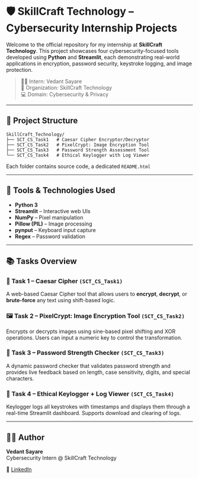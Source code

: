   <h1>🛡️ SkillCraft Technology – Cybersecurity Internship Projects</h1>

  <p>Welcome to the official repository for my internship at <strong>SkillCraft Technology</strong>. This project showcases four cybersecurity-focused tools developed using <strong>Python</strong> and <strong>Streamlit</strong>, each demonstrating real-world applications in encryption, password security, keystroke logging, and image protection.</p>

  <blockquote>
    👨‍💻 Intern: Vedant Sayare<br>
    🏢 Organization: SkillCraft Technology<br>
    💻 Domain: Cybersecurity & Privacy
  </blockquote>

  <hr>

  <h2>📁 Project Structure</h2>
  <pre><code>SkillCraft_Technology/
├── SCT_CS_Task1   # Caesar Cipher Encryptor/Decryptor
├── SCT_CS_Task2   # PixelCrypt: Image Encryption Tool
├── SCT_CS_Task3   # Password Strength Assessment Tool
└── SCT_CS_Task4   # Ethical Keylogger with Log Viewer
</code></pre>
  <p>Each folder contains source code, a dedicated <code>README.html</code></p>

  <hr>

  <h2>🔧 Tools & Technologies Used</h2>
  <ul>
    <li><strong>Python 3</strong></li>
    <li><strong>Streamlit</strong> – Interactive web UIs</li>
    <li><strong>NumPy</strong> – Pixel manipulation</li>
    <li><strong>Pillow (PIL)</strong> – Image processing</li>
    <li><strong>pynput</strong> – Keyboard input capture</li>
    <li><strong>Regex</strong> – Password validation</li>
  </ul>

  <hr>

  <h2>📚 Tasks Overview</h2>

  <h3>🔐 Task 1 – Caesar Cipher <code>(SCT_CS_Task1)</code></h3>
  <p>A web-based Caesar Cipher tool that allows users to <strong>encrypt</strong>, <strong>decrypt</strong>, or <strong>brute-force</strong> any text using shift-based logic.</p>

  <h3>🖼️ Task 2 – PixelCrypt: Image Encryption Tool <code>(SCT_CS_Task2)</code></h3>
  <p>Encrypts or decrypts images using sine-based pixel shifting and XOR operations. Users can input a numeric key to control the transformation.</p>

  <h3>🔑 Task 3 – Password Strength Checker <code>(SCT_CS_Task3)</code></h3>
  <p>A dynamic password checker that validates password strength and provides live feedback based on length, case sensitivity, digits, and special characters.</p>

  <h3>🎹 Task 4 – Ethical Keylogger + Log Viewer <code>(SCT_CS_Task4)</code></h3>
  <p>Keylogger logs all keystrokes with timestamps and displays them through a real-time Streamlit dashboard. Supports download and clearing of logs.</p>

  <hr>

  <h2>👨‍💻 Author</h2>
  <p><strong>Vedant Sayare</strong><br>
  Cybersecurity Intern @ SkillCraft Technology</p>
  <p>🔗 <a href="www.linkedin.com/in/vedant-sayare-4680542b5" target="_blank">LinkedIn</a></p>

</body>
</html>
